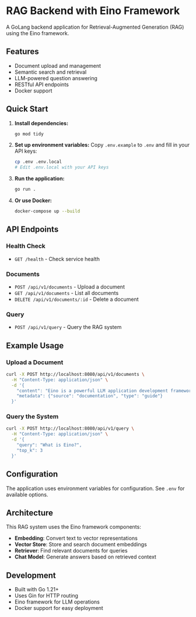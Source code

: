# RAG Backend with Eino Framework

A GoLang backend application for Retrieval-Augmented Generation (RAG) using the Eino framework.

## Features

- Document upload and management
- Semantic search and retrieval
- LLM-powered question answering
- RESTful API endpoints
- Docker support

## Quick Start

1. **Install dependencies:**
   ```bash
   go mod tidy
   ```

2. **Set up environment variables:**
   Copy `.env.example` to `.env` and fill in your API keys:
   ```bash
   cp .env .env.local
   # Edit .env.local with your API keys
   ```

3. **Run the application:**
   ```bash
   go run .
   ```

4. **Or use Docker:**
   ```bash
   docker-compose up --build
   ```

## API Endpoints

### Health Check
- `GET /health` - Check service health

### Documents
- `POST /api/v1/documents` - Upload a document
- `GET /api/v1/documents` - List all documents
- `DELETE /api/v1/documents/:id` - Delete a document

### Query
- `POST /api/v1/query` - Query the RAG system

## Example Usage

### Upload a Document
```bash
curl -X POST http://localhost:8080/api/v1/documents \
  -H "Content-Type: application/json" \
  -d '{
    "content": "Eino is a powerful LLM application development framework for Go.",
    "metadata": {"source": "documentation", "type": "guide"}
  }'
```

### Query the System
```bash
curl -X POST http://localhost:8080/api/v1/query \
  -H "Content-Type: application/json" \
  -d '{
    "query": "What is Eino?",
    "top_k": 3
  }'
```

## Configuration

The application uses environment variables for configuration. See `.env` for available options.

## Architecture

This RAG system uses the Eino framework components:
- **Embedding**: Convert text to vector representations
- **Vector Store**: Store and search document embeddings
- **Retriever**: Find relevant documents for queries
- **Chat Model**: Generate answers based on retrieved context

## Development

- Built with Go 1.21+
- Uses Gin for HTTP routing
- Eino framework for LLM operations
- Docker support for easy deployment